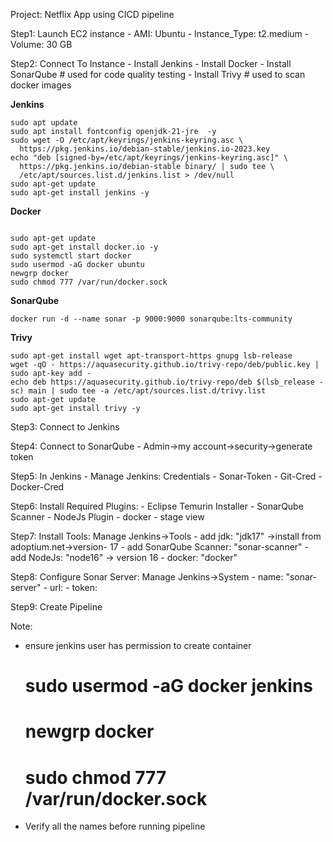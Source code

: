 Project: Netflix App using CICD pipeline

Step1: Launch EC2 instance
       - AMI: Ubuntu
       - Instance_Type: t2.medium
       - Volume: 30 GB

Step2: Connect To Instance
      - Install Jenkins
      - Install Docker
      - Install SonarQube    # used for code quality testing
      - Install Trivy        # used to scan docker images
      
**Jenkins**
````
sudo apt update
sudo apt install fontconfig openjdk-21-jre  -y
sudo wget -O /etc/apt/keyrings/jenkins-keyring.asc \
  https://pkg.jenkins.io/debian-stable/jenkins.io-2023.key
echo "deb [signed-by=/etc/apt/keyrings/jenkins-keyring.asc]" \
  https://pkg.jenkins.io/debian-stable binary/ | sudo tee \
  /etc/apt/sources.list.d/jenkins.list > /dev/null
sudo apt-get update
sudo apt-get install jenkins -y
````
**Docker**
````

sudo apt-get update
sudo apt-get install docker.io -y
sudo systemctl start docker
sudo usermod -aG docker ubuntu
newgrp docker
sudo chmod 777 /var/run/docker.sock
````
**SonarQube**
````
docker run -d --name sonar -p 9000:9000 sonarqube:lts-community
````

**Trivy**
````
sudo apt-get install wget apt-transport-https gnupg lsb-release
wget -qO - https://aquasecurity.github.io/trivy-repo/deb/public.key | sudo apt-key add -
echo deb https://aquasecurity.github.io/trivy-repo/deb $(lsb_release -sc) main | sudo tee -a /etc/apt/sources.list.d/trivy.list
sudo apt-get update
sudo apt-get install trivy -y
````

Step3: Connect to Jenkins 

Step4: Connect to SonarQube
      - Admin->my account->security->generate token

Step5: In Jenkins
     - Manage Jenkins: Credentials
       - Sonar-Token
       - Git-Cred
       - Docker-Cred

Step6: Install Required Plugins:
       - Eclipse Temurin Installer 
       - SonarQube Scanner
       - NodeJs Plugin
       - docker
       - stage view

Step7: Install  Tools: Manage Jenkins->Tools
       - add jdk: "jdk17" ->install from adoptium.net->version- 17
       - add SonarQube Scanner: "sonar-scanner"
       - add NodeJs: "node16" -> version 16
       - docker: "docker"

Step8: Configure Sonar Server: Manage Jenkins->System
      - name: "sonar-server"
      - url:
      - token:

Step9: Create Pipeline

Note: 
- ensure jenkins user has permission to create container
   # sudo usermod -aG docker jenkins
   # newgrp docker
   # sudo chmod 777 /var/run/docker.sock
   
- Verify all the names before running pipeline
